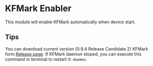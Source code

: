 # KFMark Enabler

This module will enable KFMark automatically when device start.

## Tips

You can download current version (0.9.4 Release Candidate 2) KFMark form [Release page](https://github.com/Septillion/KFMARK/releases).
If KFMark daemon stoped, you can execute this command in terminal to restart it: `daemon`.
